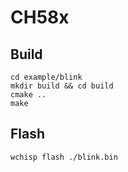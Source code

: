 # CH58x

## Build

```shell
cd example/blink
mkdir build && cd build
cmake ..
make
```

## Flash

```shell
wchisp flash ./blink.bin
```
